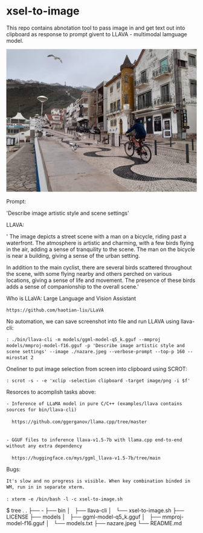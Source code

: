 # xsel-to-image

This repo contains abnotation tool to pass image in and get text out into clipboard as
response to prompt givent to LLAVA - multimodal lamguage model.

![Nazare street](nazare.jpeg)

Prompt:

'Describe image artistic style and scene settings'

LLAVA:

' The image depicts a street scene with a man on a bicycle, riding past
a waterfront. The atmosphere is artistic and charming, with a few
birds flying in the air, adding a sense of tranquility to the
scene. The man on the bicycle is near a building, giving a sense of
the urban setting.

In addition to the main cyclist, there are several birds scattered
throughout the scene, with some flying nearby and others perched on
various locations, giving a sense of life and movement. The presence
of these birds adds a sense of companionship to the overall scene.'



Who is LLaVA: Large Language and Vision Assistant

	https://github.com/haotian-liu/LLaVA

No automation, we can save screenshot into file and run LLAVA using llava-cli:

	: ./bin/llava-cli -m models/ggml-model-q5_k.gguf --mmproj models/mmproj-model-f16.gguf -p 'Describe image artistic style and scene settings' --image ./nazare.jpeg --verbose-prompt --top-p 160 --mirostat 2

Oneliner to put image selection from screen into clipboard using SCROT:

	: scrot -s - -e 'xclip -selection clipboard -target image/png -i $f'


Resorces to acomplish tasks above:

	- Inference of LLaMA model in pure C/C++ (examples/llava contains sources for bin/llava-cli)

	  https://github.com/ggerganov/llama.cpp/tree/master


	- GGUF files to inference llava-v1.5-7b with llama.cpp end-to-end without any extra dependency

	  https://huggingface.co/mys/ggml_llava-v1.5-7b/tree/main

Bugs:

	It's slow and no progress is visible. When key combination binded in WM, run in in separate xterm.

	: xterm -e /bin/bash -l -c xsel-to-image.sh

$ tree .
  .
  ├── -
  ├── bin
  │   ├── llava-cli
  │   └── xsel-to-image.sh
  ├── LICENSE
  ├── models
  │   ├── ggml-model-q5_k.gguf
  │   ├── mmproj-model-f16.gguf
  │   └── models.txt
  ├── nazare.jpeg
  └── README.md
